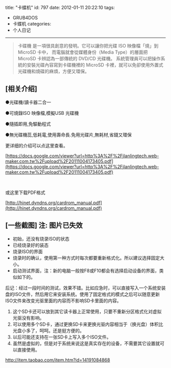 title: "卡蝶机"
id: 797
date: 2012-01-11 20:22:10
tags: 
- GRUB4DOS
- 卡蝶机
categories: 
- 个人日记
---


>  卡碟機 是一項很具創意的發明。它可以讓你把光碟 ISO 映像檔「燒」到 MicroSD 卡中， 而電腦就會從媒體身份（Media Type）的層面把 MicroSD 卡辨認為一部傳統的 DVD/CD 光碟機。
>  系統管理員可以把操作系統的安裝光碟內容寫到卡碟機裡的 MicroSD 卡裡，就可以免卻使用外置式光碟機和燒碟的麻煩，方便又環保。

## [相关介绍]

●光碟機/讀卡器二合一

●可燒錄ISO 映像檔,模擬USB 光碟機

●隨插即用,免驅動程式

●無光碟機蕊,低耗電,使用壽命長.免用光碟片,無耗材,省錢又環保



更详细的介绍可以点这里查看。

[https://docs.google.com/viewer?url=http%3A%2F%2Fjlanlingtech.web-maker.com.tw%2Fupload%2F20111004173405.pdf](https://docs.google.com/viewer?url=http%3A%2F%2Fjlanlingtech.web-maker.com.tw%2Fupload%2F20111004173405.pdf)

&nbsp;

或这里下载PDF格式

[http://hinet.dyndns.org/cardrom_manual.pdf](http://hinet.dyndns.org/cardrom_manual.pdf)


## [一些截图] 注: 图片已失效

*   初始，还没有烧录ISO的状态
*   已经烧录好的装态
*   烧录ISO的界面
*   烧录时的确认，使用第一种方式时每次都要重新格式化。所以建议选择固定大小。
*   启动测试界面，注：新的电脑一般按F8或F10都会有选择启动设备的界面，类似如下的。


后记：经过一段时间的测试，效果不错。比如应急时，可以直接写入一个系统安装盘的ISO文件，然后用它来安装系统。使用了固定格式的模式之后可以随意更新ISO文件来改变光驱里面的内容而不影响SD卡里面的内容。

 1. 这个SD卡还可以放到其它读卡器上正常使用，只要不重新分区格式化对虚拟光驱没有影响。
 2. 可以使用多个SD卡，通过更换SD卡来更换光驱内容相当于（换光盘）体积比光盘小多了，呵呵。还是挺方便的。
 3. 以后可能还支持在一张SD卡上写入多个ISO文件。
 4. 虽然是虚拟的，但是对于系统来说这是真实存在的设备，不需要其它设置就可以直接使用。

<a data-type="0" biz-itemid="14191084868" data-tmpl="470x190" data-tmplid="635" data-rd="2" data-style="2" data-border="1" href="http://item.taobao.com/item.htm?id=14191084868">http://item.taobao.com/item.htm?id=14191084868</a>


